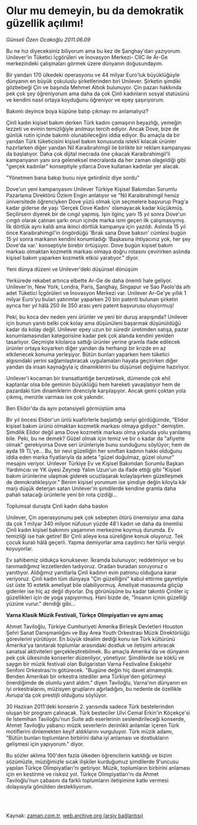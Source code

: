 # Olur mu demeyin, bu da demokratik güzellik açılımı!

*Günseli Özen Ocakoğlu 2011.06.09*

<td class="columnist-detail">
<p>Bu ne hız diyeceksiniz biliyorum ama bu kez de Şanghay'dan yazıyorum. Unilever'in Tüketici İçgörüleri ve İnovasyon Merkezi- CIIC ile Ar-Ge merkezindeki çalışmaları görmek üzere dünyanın doğusundayım.</p>
<p>
<div id="haberMetinDiv">
<p>Bir yandan 170 ülkedeki operasyonu ve 44 milyar Euro'luk büyüklüğüyle dünyanın en büyük çokuluslu şirketlerinden biri Unilever. Şirketin şimdiki gözbebeği Çin ve başında Mehmet Altıok bulunuyor. Çin pazarı hakkında pek çok şey öğreniyorum ama daha da çok Çinli kadınların sosyal statüsünü ve kendini nasıl ortaya koyduğunu öğreniyor ve epey şaşırıyorum.
<p>Bakımlı deyince boya küpüne batıp çıkmayı mı anlamalıyız?
<p>Çinli kadın kişisel bakım derken Türk kadını çamaşırın beyazlığı, yemeğin lezzeti ve evinin temizliğiyle anılmayı tercih ediyor. Ancak Dove, bize de günlük rutin içinde bakımlı olunabileceğini iddia ediyor. Bu amaçla da bir yandan Türk tüketicisini kişisel bakım konusunda istekli kılacak ürünler hazırlarken diğer yandan Nil Karaibrahimgil ile birlikte bir reklam kampanyası da başlatıyor. Daha çok dijital mecrada öne çıkacak Karaibrahimgil'li kampanyanın yanı sıra geleneksel mecralarda da her zaman olageldiği gibi "gerçek kadınlar" konseptiyle yıllarca Dove kullanan kadınlar yer alacak.
<p>"Yönetmen bana bakıp bunu niye getirdiniz diye sordu"
<p>Dove'un yeni kampanyasını Unilever Türkiye Kişisel Bakımdan Sorumlu Pazarlama Direktörü Özlem Engin anlatıyor ve "Nil Karaibrahimgil henüz üniversitede öğrenciyken Dove yüzü olmak için seçmelere başvurup Prag'a kadar giderse de yaşı 'Gerçek Dove Kadını' olamayacak kadar küçükmüş. Seçilirsem diyerek bir de cıngıl yapmış. İşin ilginç yanı 15 yıl sonra Dove'un cıngılı olarak çalınan şarkı onun içinde marka ismi geçen ilk çalışmasıymış. İlk dörtlük aynı kaldı ama ikinci dörtlük kampanya için yazıldı. Aslında 15 yıl önce Karaibrahimgil'in öngördüğü 'Bırak sana Dove baksın' cümlesi bugün 15 yıl sonra markanın kendini konumladığı 'Başkasına ihtiyacınız yok, her şey Dove'da var.' konseptiyle birebir örtüşüyor. Dove bugün kişisel bakım markası olmaktan kozmetik markası olmaya doğru rotasını çevirirken aslında kişisel bakım yaparken kozmetik etkisi yaratıyor." diyor.
<p>Yeni dünya düzeni ve Unilever'deki düşünsel dönüşüm
<p>Yerkürede rekabet artınca elbette Ar-Ge de daha önemli hale geliyor. Unilever'in, New York, Londra, Paris, Şanghay, Singapur ve Sao Paolo'da altı adet Tüketici İçgörüleri ve İnovasyon Merkezi var. Unilever Ar-Ge'ye yıllık 1 milyar Euro'yu bulan yatırımlar yaparken 20 bin patenti bulunan şirketin ayrıca her yıl hâlâ 250 ile 350 arası yeni patent başvurusu oluyormuş!
<p>Peki, bu koca dev neden yeni ürünler ve yeni bir duruş arayışında? Unilever için bunun yanıtı belki çok kolay ama düşünüleni başarmak düşünüldüğü kadar da kolay değil. Unilever epey uzun bir süredir üretimden satışa, pazar konumlamasından kategorisine kadar pek çok alanda kendini yeniden tasarlıyor. Geçmişte kilolarca sattığı ürünler yerine gramla ifade edilecek ürünler ortaya koyarken diğer yandan da herhangi bir krizde en az etkilenecek konuma yerleşiyor. Bütün bunları yaparken hem tüketici algısındaki yerini sağlamlaştıracak uygulamaları hayata geçirirken diğer yandan da insan kaynağıyla iç dinamiklerini bu düşünsel değişime hazırlıyor.
<p>Unilever'i kocaman bir transatlantiğe benzetirsek, dümende çok ehil kaptanlar olsa bile geminin büyüklüğü hem hareketi yavaşlatıyor hem de pazardaki tüm dinamiklerin direnciyle karşılaşıyor. Ancak gemi çoktan yola çıkmış, menzile varması ise çok yakındır.
<p>Ben Elidor'da da aynı potansiyeli görmüştüm ama
<p>Bir yıl öncesi Elidor'un ünlü kuaförlerle başlattığı seriyi gördüğümde, "Elidor kişisel bakım ürünü olmaktan kozmetik markası olmaya gidiyor." demiştim. Şimdilik Elidor değil ama Dove kozmetik markası olma yolunda yolu yarılamış bile. Peki, bu ne demek? Güzel olmak için temiz ve bir o kadar da "afiyette olmak" gerekiyorsa Dove seri ürünleriyle bunu sunduğunu söylüyor; hem de ayda 19 TL'ye... Bu, bir nevi güzelliğin her sınıftan kadının hakkı olduğunu iddia eden marka fiyatlarıyla da adeta "güzel doğulmaz, güzel olunur" mesajını veriyor. Unilever Türkiye Ev ve Kişisel Bakımdan Sorumlu Başkan Yardımcısı ve YK üyesi Zeynep Yalım Uzun'un da ifade ettiği gibi "Kişisel bakım ürünlerine ulaşmak giderek ucuzlaşarak kolaylaşırken güzelleşmek de demokratikleşiyor." Benim kişisel yorumum ise şimdiye değin kiloyla kâr marjı düşük deterjan satan Unilever'in şimdilerde kendine gramla daha pahalı satacağı ürünlerle yeni bir rota çizdiği...
<p>Toplumsal duruşta Çinli kadın daha baskın
<p>Unilever, Çin operasyonunu pek çok sebepten ötürü önemsiyor ama daha da çok 1 milyar 340 milyon nüfusun yüzde 48'i kadın ve daha da önemlisi Çinli kadın kişisel bakımını yaşamının merkezine koymuş durumda. Ev temizliği ise hak getire! Bir Çinli aileye kısa süreliğine konuk oluyoruz. Tek çocuk kuralı hâlâ geçerli. Yapma demiyorlar ama caydırıcı her türlü vergiyi koyuyorlar.
<p>Ev sahibemiz oldukça konuksever. İkramda bulunuyor; reddetmiyor ve bu tanımadığımız lezzetlerden tadıyoruz. Oradan buradan soruyoruz o yanıtlıyor. Aldığımız yanıtlarla Çinli kadının evin patronu olduğuna karar veriyoruz. Çinli kadın tüm dünyaya "Çin güzelliğini" kabul ettirme gayretiyle üst üste 10 estetik ameliyat bile olabiliyormuş. Ameliyat masasında göçüp gidenler ise hiç az değil diyorlar. Dış görünüşüne bu kadar takıntılı Çinliler iç güzellikleri için de yoga yapıyormuş. Hani bizde de, "İnsanın içinin güzelliği yüzüne vurur." dendiği gibi...
<p><b>Varna Klasik Müzik Festivali, Türkçe Olimpiyatları ve aynı amaç</b>
<p>Ahmet Taviloğlu, Türkiye Cumhuriyeti Amerika Birleşik Devletleri Houston Şehri Sanat Danışmanlığını ve Bay Area Youth Orkestrası Müzik Direktörlüğü görevlerini yürütüyor. En büyük idealim dediği konu ise Türk kültürünü Amerika'ya tanıtarak toplumlar arasındaki dostluk ve iletişimi artıracak sanatsal aktiviteleri gerçekleştirebilmek. Bu amaçla Amerika'da ve dünyanın pek çok ülkesinde konserler düzenliyor, yönetiyor. Şimdilerde ise köklü ve saygın bir müzik festivali olan Bulgaristan Varna Festivaline Eskişehir Senfoni Orkestrası'nı götürecek. "Bugüne değin hiç davet almamıştık. Benden Amerikalı bir orkestra istediler ama Türkiye'den götürmeyi önerdiğimde de olumlu yanıt aldım." diyen Taviloğlu, Varna'nın dünyanın en iyi orkestralarını, müzisyen gruplarını ağırladığını, bu nedenle de özellikle Avrupa'da çok prestijli olduğunu söylüyor.
<p>30 Haziran 2011'deki konserin 2. yarısında sadece Türk bestelerinden oluşan bir program çalınacak. Türk besteciler Ulvi Cemal Erkin'in Köçekçe'si ile İstemihan Taviloğlu'nun Suite adlı eserlerinin seslendirileceği konserde, Ahmet Taviloğlu yabancı müzik severlerin derinlikli anlamlar içeren Türk motiflerini dinlemekten keyif aldıklarını vurguluyor. Türk müzik adamı, "Bütün bunları toplumların birbirini daha iyi anlaması ve dostlukların gelişmesi için yapıyorum." diyor.
<p>Bu sözler aklıma 100'den fazla ülkeden öğrencilerin katıldığı ve bizim sözümüzle, müziğimizle sıcak ilişkiler kurduğumuz şimdilerde 9'uncusu yapılan Türkçe Olimpiyatları'nı getiriyor. Müzik, toplumların birbirini anlaması için en kestirme ve risksiz yol. Türkçe Olimpiyatları'nı da Ahmet Taviloğlu'nun çabasını da farklı toplumların iletişimine katkı vermesi dolayısıyla gönülden destekliyorum.
<p></p></p></p></p></p></p></p></p></p></p></p></p></p></p></p></p></p></p></p></div>
</p>


<p><br>
		 </br></p></td>

Kaynak: [zaman.com.tr](http://zaman.com.tr/yazar.do?yazino=1144626), [web.archive.org (arşiv bağlantısı)](http://web.archive.org/web/20110821053439/http://www.zaman.com.tr:80/yazar.do?yazino=1144626)

